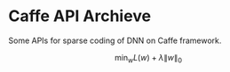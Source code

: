# Caffe API Archieve

Some APIs for sparse coding of DNN on Caffe framework.

```math
\min_{w} L(w)+\lambda \|w\|_0
```
